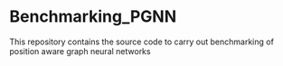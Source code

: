 # Benchmarking_PGNN
This repository contains the source code to carry out benchmarking of position aware graph neural networks
